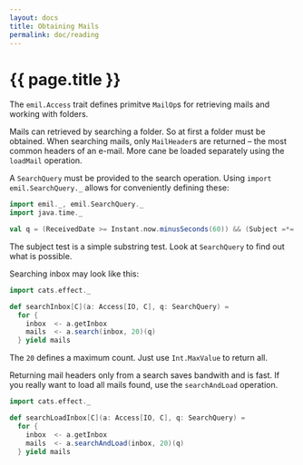 ```yaml
---
layout: docs
title: Obtaining Mails
permalink: doc/reading
---
```


# {{ page.title }}

The `emil.Access` trait defines primitve `MailOp`s for retrieving
mails and working with folders.

Mails can retrieved by searching a folder. So at first a folder must
be obtained. When searching mails, only `MailHeader`s are returned –
the most common headers of an e-mail. More cane be loaded separately
using the `loadMail` operation.

A `SearchQuery` must be provided to the search operation. Using
`import emil.SearchQuery._` allows for conveniently defining these:

```scala mdoc
import emil._, emil.SearchQuery._
import java.time._

val q = (ReceivedDate >= Instant.now.minusSeconds(60)) && (Subject =*= "test") && !Flagged
```

The subject test is a simple substring test. Look at `SearchQuery` to
find out what is possible.

Searching inbox may look like this:

```scala mdoc
import cats.effect._

def searchInbox[C](a: Access[IO, C], q: SearchQuery) =
  for {
    inbox  <- a.getInbox
    mails  <- a.search(inbox, 20)(q)
  } yield mails
```

The `20` defines a maximum count. Just use `Int.MaxValue` to return
all.

Returning mail headers only from a search saves bandwith and is
fast. If you really want to load all mails found, use the
`searchAndLoad` operation.

```scala mdoc
import cats.effect._

def searchLoadInbox[C](a: Access[IO, C], q: SearchQuery) =
  for {
    inbox  <- a.getInbox
    mails  <- a.searchAndLoad(inbox, 20)(q)
  } yield mails
```
